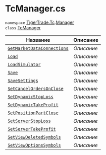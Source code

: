 
# TcManager.cs
`namespace` [TigerTrade.Tc](../../../TigerTrade.Tc.md).[Manager](../../../TigerTrade.Tc/Manager.md)  
    `class` [TcManager](../TcManager.cs.md)

| Название | Описание |
| --- | --- |
| [`GetMarketDataConnections`](./Методы/GetMarketDataConnections.md) | *Описание* |
| [`Load`](./Методы/Load.md) | *Описание* |
| [`LoadSimulator`](./Методы/LoadSimulator.md) | *Описание* |
| [`Save`](./Методы/Save.md) | *Описание* |
| [`SaveSettings`](./Методы/SaveSettings.md) | *Описание* |
| [`SetCancelOrdersOnClose`](./Методы/SetCancelOrdersOnClose.md) | *Описание* |
| [`SetDynamicStopLoss`](./Методы/SetDynamicStopLoss.md) | *Описание* |
| [`SetDynamicTakeProfit`](./Методы/SetDynamicTakeProfit.md) | *Описание* |
| [`SetPositionPartClose`](./Методы/SetPositionPartClose.md) | *Описание* |
| [`SetServerStopLoss`](./Методы/SetServerStopLoss.md) | *Описание* |
| [`SetServerTakeProfit`](./Методы/SetServerTakeProfit.md) | *Описание* |
| [`SetViewDeletedSymbols`](./Методы/SetViewDeletedSymbols.md) | *Описание* |
| [`SetViewOptionsSymbols`](./Методы/SetViewOptionsSymbols.md) | *Описание* |

